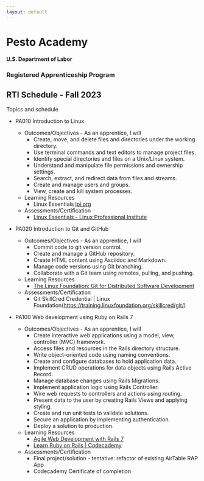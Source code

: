 ```yaml
---
layout: default
---
```

# Pesto Academy 

#### U.S. Department of Labor
### Registered Apprenticeship Program
## RTI Schedule - Fall 2023

Topics and schedule
- PA010 Introduction to Linux
    - Outcomes/Objectives - As an apprentice, I will
        - Create, move, and delete files and directories under the working directory.
        - Use terminal commands and text editors to manage project files.
        - Identify special directories and files on a Unix/Linux system.
        - Understand and manipulate file permissions and ownership settings.
        - Search, extract, and redirect data from files and streams.
        - Create and manage users and groups.
        - View, create and kill system processes.
    - Learning Resources
        - Linux Essentials [lpi.org](https://learning.lpi.org/en/learning-materials/010-160/)
    - Assessments/Certification
        - [Linux Essentials - Linux Professional Institute](https://www.lpi.org/our-certifications/linux-essentials-overview/)

- PA020 Introduction to Git and GitHub
    - Outcomes/Objectives - As an apprentice, I will 
        - Commit code to git version control.
        - Create and manage a GitHub repository.
        - Create HTML content using Asciidoc and Markdown.
        - Manage code versions using Git branching.
        - Collaborate with a Git team using remotes, pulling, and pushing.
    - Learning Resources
        - [The Linux Foundation: Git for Distributed Software Development](https://training.linuxfoundation.org/training/git-for-distributed-software-development-lfd109x/)
    - Assessments/Certification
        - Git SkillCred Credential | Linux Foundation(https://training.linuxfoundation.org/skillcred/git/)

- PA100 Web development using Ruby on Rails 7
    - Outcomes/Objectives - As an apprentice, I will 
        - Create interactive web applications using a model, view, controller (MVC) framework.
        - Access files and resources in the Rails directory structure.
        - Write object-oriented code using naming conventions.
        - Create and configure databases to hold application data.
        - Implement CRUD operations for data objects using Rails Active Record.
        - Manage database changes using Rails Migrations.
        - Implement application logic using Rails Controller.
        - Wire web requests to controllers and actions using routing.
        - Present data to the user by creating Rails Views and applying styling.
        - Create and run unit tests to validate solutions.
        - Secure an application by implementing authentication.
        - Deploy a solution to production.
    - Learning Resources
        - [Agile Web Development with Rails 7](https://a.co/d/4iAYHEC) 
        - [Learn Ruby on Rails | Codecademy](https://www.codecademy.com/learn/learn-rails)
    - Assessments/Certification
        - Final project/solution - tentative: refactor of existing AirTable RAP App
        - Codecademy Certificate of completion


